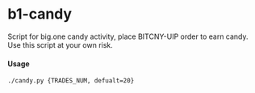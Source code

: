 # b1-candy
Script for big.one candy activity, place BITCNY-UIP order to earn candy.
Use this script at your own risk.

#### Usage

`./candy.py {TRADES_NUM, defualt=20}`
